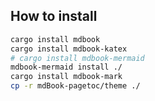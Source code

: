 ## How to install

```bash
cargo install mdbook
cargo install mdbook-katex
# cargo install mdbook-mermaid
mdbook-mermaid install ./
cargo install mdbook-mark
cp -r mdBook-pagetoc/theme ./
```